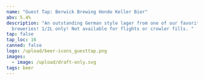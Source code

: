 ```yaml
---
name: "Guest Tap: Berwick Brewing Hondo Keller Bier"
abv: 5.4%
description: "An outstanding German style lager from one of our favorite
  breweries! 1/2L only! Not available for flights or crowler fills. "
tap: false
tap_loc: 16
canned: false
logo: /upload/beer-icons_guesttap.png
images:
  - image: /upload/draft-only.svg
tags: beer
---
```

